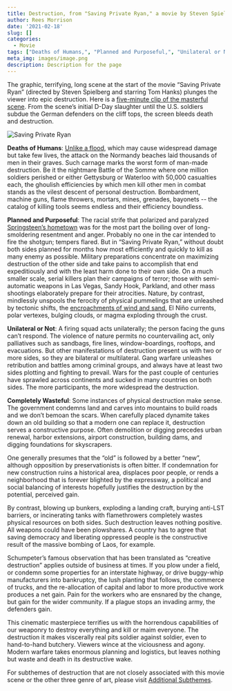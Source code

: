 ```yaml
---
title: Destruction, from "Saving Private Ryan," a movie by Steven Spielberg
author: Rees Morrison
date: '2021-02-18'
slug: []
categories:
  - Movie
tags: ["Deaths of Humans,", "Planned and Purposeful,", "Unilateral or Not,", "Completely Wasteful", ]
meta_img: images/image.png
description: Description for the page
---
```


The graphic, terrifying, long scene at the start of the movie “Saving Private Ryan” (directed by Steven Spielberg and starring Tom Hanks) plunges the viewer into epic destruction.  Here is a [five-minute clip of the masterful scene](https://www.youtube.com/watch?v=xqcSY770aYA).  From the scene’s initial D-Day slaughter until the U.S. soldiers subdue the German defenders on the cliff tops, the screen bleeds death and destruction.  

<!--more--> 

![Saving Private Ryan](/media/DestructionPrivateRyan.png)


**Deaths of Humans**: [Unlike a flood](https://themesfromart.com/blog/2021-02-18-destruction-from-flood-at-port-marly-a-painting-by-alfred-sisley/destructionflood/), which may cause widespread damage but take few lives, the attack on the Normandy beaches laid thousands of men in their graves.  Such carnage marks the worst form of man-made destruction. Be it the nightmare Battle of the Somme where one million soldiers perished or either Gettysburg or Waterloo with 50,000 casualties each, the ghoulish efficiencies by which men kill other men in combat stands as the vilest descent of personal destruction. Bombardment, machine guns, flame throwers, mortars, mines, grenades, bayonets -- the catalog of killing tools seems endless and their efficiency boundless.

**Planned and Purposeful**: The racial strife that polarized and paralyzed [Springsteen’s hometown](https://themesfromart.com/blog/2021-02-18-destruction-from-my-hometown-a-rock-ballad-by-bruce-springsteen/destructhometown/) was for the most part the boiling over of long-smoldering resentment and anger. Probably no one in the car intended to fire the shotgun; tempers flared.  But in “Saving Private Ryan,” without doubt both sides planned for months how most efficiently and quickly to kill as many enemy as possible.   Military preparations concentrate on maximizing destruction of the other side and take pains to accomplish that end expeditiously and with the least harm done to their own side.   On a much smaller scale, serial killers plan their campaigns of terror; those with semi-automatic weapons in Las Vegas, Sandy Hook, Parkland, and other mass shootings elaborately prepare for their atrocities.  Nature, by contrast, mindlessly unspools the ferocity of physical pummelings that are unleashed by tectonic shifts, the [encroachments of wind and sand](https://themesfromart.com/blog/2021-02-18-destruction-ozymandias-a-poem-by-percy-bysshe-shelley/destructoz/), El Niño currents, polar vertexes, bulging clouds, or magma exploding through the crust.

**Unilateral or Not**:  A firing squad acts unilaterally; the person facing the guns can’t respond.  The violence of nature permits no countervailing act, only palliatives such as sandbags, fire lines, window-boardings, rooftops, and evacuations.  But other manifestations of destruction present us with two or more sides, so they are bilateral or multilateral.  Gang warfare unleashes retribution and battles among criminal groups, and always have at least two sides plotting and fighting to prevail.  Wars for the past couple  of centuries have sprawled across continents and sucked in many countries on both sides.  The more participants, the more widespread the destruction.

**Completely Wasteful**:   Some instances of physical destruction make sense. The government condemns land and carves into mountains to build roads and we don’t bemoan the scars. When carefully placed dynamite takes down an old building so that a modern one can replace it, destruction serves a constructive purpose.  Often demolition or digging precedes urban renewal, harbor extensions, airport construction, building dams, and digging foundations for skyscrapers.

One generally presumes that the “old” is followed by a better “new”, although opposition by preservationists is often bitter.   If condemnation for new construction ruins a historical area, displaces poor people, or rends a neighborhood that is forever blighted by the expressway, a political and social balancing of interests hopefully justifies the destruction by the potential, perceived gain.   

By contrast, blowing up bunkers, exploding a landing craft, burying anti-LST barriers, or incinerating tanks with flamethrowers completely wastes physical resources on both sides.   Such destruction leaves nothing positive.  All weapons could have been plowshares.   A country has to agree that saving democracy and liberating oppressed people is the constructive result of the massive bombing of Laos, for example.

Schumpeter’s famous observation that has been translated as “creative destruction” applies outside of business at times.  If you plow under a field, or condemn some properties for an interstate highway, or drive buggy-whip manufacturers into bankruptcy, the lush planting that follows, the commerce of trucks, and the re-allocation of capital and labor to more productive work produces a net gain. Pain for the workers who are ensnared by the change, but gain for the wider community.   If a plague stops an invading army, the defenders gain.  


This cinematic masterpiece terrifies us with the horrendous capabilities of our weaponry to destroy everything and kill or maim everyone.  The destruction it makes viscerally real pits soldier against soldier, even to hand-to-hand butchery.  Viewers wince at the viciousness and agony.  Modern warfare takes enormous planning and logistics, but leaves nothing but waste and death in its destructive wake.

For subthemes of destruction that are not closely associated with this movie scene or the other three genre of art, please visit [Additional Subthemes](https://themesfromart.com/blog/2021-02-10-decisions-a-wider-angle-view/decisionswiderangle/).


